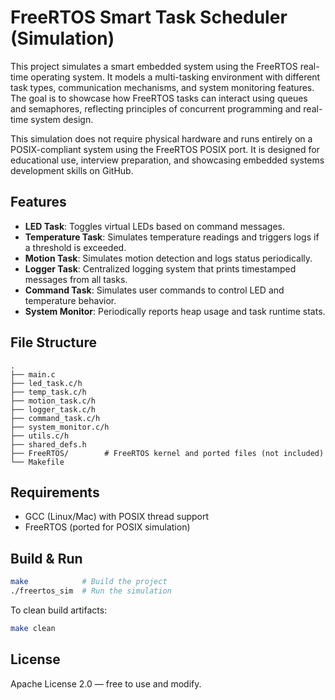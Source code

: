 # FreeRTOS Smart Task Scheduler (Simulation)

This project simulates a smart embedded system using the FreeRTOS real-time operating system. It models a multi-tasking environment with different task types, communication mechanisms, and system monitoring features. The goal is to showcase how FreeRTOS tasks can interact using queues and semaphores, reflecting principles of concurrent programming and real-time system design.

This simulation does not require physical hardware and runs entirely on a POSIX-compliant system using the FreeRTOS POSIX port. It is designed for educational use, interview preparation, and showcasing embedded systems development skills on GitHub.

## Features

- **LED Task**: Toggles virtual LEDs based on command messages.
- **Temperature Task**: Simulates temperature readings and triggers logs if a threshold is exceeded.
- **Motion Task**: Simulates motion detection and logs status periodically.
- **Logger Task**: Centralized logging system that prints timestamped messages from all tasks.
- **Command Task**: Simulates user commands to control LED and temperature behavior.
- **System Monitor**: Periodically reports heap usage and task runtime stats.

## File Structure

```
.
├── main.c
├── led_task.c/h
├── temp_task.c/h
├── motion_task.c/h
├── logger_task.c/h
├── command_task.c/h
├── system_monitor.c/h
├── utils.c/h
├── shared_defs.h
├── FreeRTOS/        # FreeRTOS kernel and ported files (not included)
└── Makefile
```

## Requirements

- GCC (Linux/Mac) with POSIX thread support
- FreeRTOS (ported for POSIX simulation)

## Build & Run

```bash
make            # Build the project
./freertos_sim  # Run the simulation
```

To clean build artifacts:
```bash
make clean
```

## License
Apache License 2.0 — free to use and modify.
